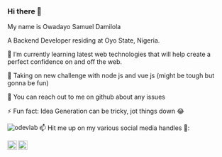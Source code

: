 ### Hi there 👋

My name is Owadayo Samuel Damilola

A Backend Developer residing at Oyo State, Nigeria.


🌱 I’m currently learning latest web technologies that will help create a perfect confidence on and off the web.

🌱 Taking on new challenge with node js and vue js (might be tough but gonna be fun)

💬 You can reach out to me on github about any issues

⚡ Fun fact: Idea Generation can be tricky, jot things down 😂

<!-- [![Anurag's GitHub stats](https://github-readme-stats.vercel.app/api?username=odevlab)](https://github.com/anuraghazra/github-readme-stats) -->
<p><img align="left" src="https://github-readme-stats.vercel.app/api/top-langs?username=odevlab&show_icons=true&locale=en&layout=compact" alt="odevlab" /></p>

📫 Hit me up on my various social media handles 🔭:
<p>
<a href="https://twitter.com/samdam10" rel="nofollow">
<img alt="My Twitter Account" src="https://raw.githubusercontent.com/anuraghazra/anuraghazra/master/assets/twitter.svg" style="max-width: 100%;" width="21px" align="left"></a><a href="https://www.linkedin.com/in/owadayo-samuel-6a6bb614b/?jobid=1234" rel="nofollow">
<img alt="LinkedIn" src="https://static-exp1.licdn.com/sc/h/1bt1uwq5akv756knzdj4l6cdc" style="max-width: 100%;" width="21px" align="left">
</a>
</p>

